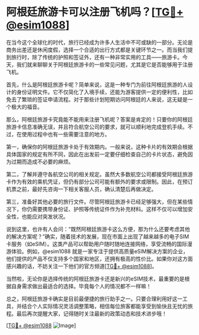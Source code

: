 # 阿根廷旅游卡可以注册飞机吗？[[TG💪+ @esim1088](https://t.me/s/esim1088)]

在当今这个全球化的时代，旅行已经成为许多人生活中不可或缺的一部分。无论是商务出差还是休闲度假，选择一个合适的出行方式都是关键环节之一。而当我们提到旅行时，除了传统的护照和签证外，还有一种非常实用的工具——旅游卡。今天，我们就来聊聊关于阿根廷旅游卡的一些常见问题，尤其是它是否能够用于注册飞机。

首先，什么是阿根廷旅游卡呢？简单来说，这是一种专门为前往阿根廷旅游的人设计的身份证明文件。它不仅简化了入境手续，还能为游客提供一定的便利性，比如免去了繁琐的签证申请流程。对于那些计划短期访问阿根廷的人来说，这无疑是一个极大的福音。

那么，阿根廷旅游卡究竟能不能用来注册飞机呢？答案是肯定的！只要你的阿根廷旅游卡信息准确无误，并且符合航空公司的要求，就可以顺利地完成登机手续。不过，在使用过程中也有一些需要注意的地方。

第一，确保你的阿根廷旅游卡处于有效期内。一般来说，这种卡片的有效期会根据具体国家的规定有所不同，因此在出发前一定要仔细检查自己的卡片状态，避免因为过期而造成不必要的麻烦。

第二，了解并遵守各航空公司的相关规定。虽然大多数航空公司都接受阿根廷旅游卡作为有效的乘机凭证，但仍有部分公司可能有额外的要求或限制。因此，在预订机票之前，最好先咨询一下相关客服人员，确认清楚后再做决定。

第三，准备好其他必要的旅行文件。尽管阿根廷旅游卡已经足够强大，但在某些情况下，你仍需要携带身份证、护照等传统证件作为补充材料。这样不仅可以增加安全性，也能应对突发状况。

说到这里，也许有人会问：“既然阿根廷旅游卡这么方便，那为什么还要考虑其他的解决方案呢？”确实，随着技术的发展，现在市面上出现了越来越多的电子SIM卡服务（如eSIM）。这类产品可以帮助用户随时随地连接网络，享受流畅的国际漫游体验。例如，@esim1088 就是一家专注于提供高质量eSIM解决方案的企业，他们提供的产品不仅支持多个国家和地区，还拥有极高的性价比。如果你对这方面感兴趣的话，不妨关注一下他们的官方频道[[TG💪+ @esim1088](https://t.me/s/esim1088)]。

当然啦，无论你是选择传统的阿根廷旅游卡还是新兴的eSIM技术，最重要的是根据自身需求做出最适合的选择。毕竟每个人的情况都不一样嘛！

总之，阿根廷旅游卡确实是目前最便捷的旅行助手之一。只要合理利用好这一工具，并结合个人实际情况灵活调整策略，相信每位旅客都能享受到愉快且无忧的旅程。最后再次提醒大家，记得随时关注最新的政策动态和技术进步哦！

[[TG💪+ @esim1088](https://t.me/s/esim1088) ![Image](https://i.postimg.cc/4NQfJmqS/Snipaste-2025-05-13-00-14-12.png)]